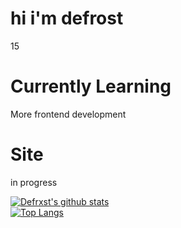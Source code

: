 # hi i'm defrost
15
# Currently Learning
More frontend development
# Site
in progress

[![Defrxst's github stats](https://github-readme-stats.vercel.app/api?username=defrxst&count_private=true&show_icons=true&theme=radical&hide_rank=false)](https://github.com/anuraghazra/github-readme-stats)\
[![Top Langs](https://github-readme-stats.vercel.app/api/top-langs/?username=defrxst)](https://github.com/defrxst/github-readme-stats)
